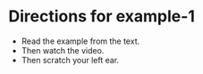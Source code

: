 # Directions for example-1

* Read the example from the text.
* Then watch the video.
* Then scratch your left ear.